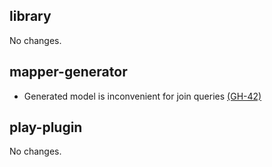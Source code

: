## library

No changes.

## mapper-generator

* Generated model is inconvenient for join queries [(GH-42)](https://github.com/seratch/scalikejdbc/issues/42)

## play-plugin

No changes.

